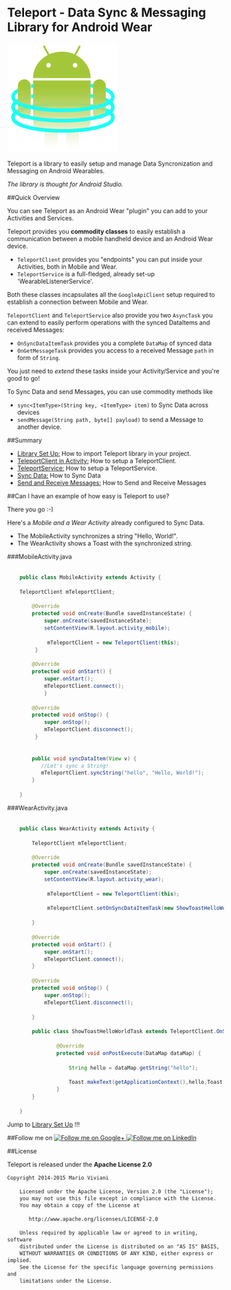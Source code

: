 # Teleport - Data Sync & Messaging Library for Android Wear

![Screen](/doc/images/teleport_256.png)

Teleport is a library to easily setup and manage Data Syncronization and Messaging on Android Wearables.

*The library is thought for Android Studio.*



##Quick Overview

You can see Teleport as an Android Wear "plugin" you can add to your Activities and Services.

Teleport provides you **commodity classes** to easily establish a communication between a mobile handheld device and an Android Wear device.

*  `TeleportClient` provides you "endpoints" you can put inside your Activities, both in Mobile and Wear.
*  `TeleportService` is a full-fledged, already set-up 'WearableListenerService'. 

Both these classes incapsulates all the `GoogleApiClient` setup required to establish a connection between Mobile and Wear.

`TeleportClient` and `TeleportService` also provide you two `AsyncTask` you can extend to easily perform operations with the synced DataItems and received Messages:

* `OnSyncDataItemTask` provides you a complete `DataMap` of synced data
* `OnGetMessageTask` provides you access to a received Message `path` in form of `String`.

You just need to *extend* these tasks inside your Activity/Service and you're good to go!

To Sync Data and send Messages, you can use commodity methods like

* `sync<ItemType>(String key, <ItemType> item)` to Sync Data across devices
* `sendMessage(String path, byte[] payload)` to send a Message to another device.

##Summary

* [Library Set Up:](/doc/SETUP.md) How to import Teleport library in your project.
* [TeleportClient in Activity:](/doc/TELEPORTCLIENT.md) How to setup a TeleportClient.
* [TeleportService:](/doc/TELEPORTSERVICE.md) How to setup a TeleportService.
* [Sync Data:](/doc/SYNCDATA.md) How to Sync Data
* [Send and Receive Messages:](/doc/MESSAGE.md) How to Send and Receive Messages

##Can I have an example of how easy is Teleport to use?

There you go :-) 

Here's a *Mobile and a Wear Activity* already configured to Sync Data. 

* The MobileActivity synchronizes a string "Hello, World!".
* The WearActivity shows a Toast with the synchronized string.

###MobileActivity.java   
```java
    
    public class MobileActivity extends Activity {

    TeleportClient mTeleportClient;
    
        @Override
        protected void onCreate(Bundle savedInstanceState) {
            super.onCreate(savedInstanceState);
            setContentView(R.layout.activity_mobile);

             mTeleportClient = new TeleportClient(this);         
         }

        @Override
        protected void onStart() {
            super.onStart();
            mTeleportClient.connect();
            }

        @Override
        protected void onStop() {
            super.onStop();
            mTeleportClient.disconnect();
         }
    
  
        public void syncDataItem(View v) {                   
           //Let's sync a String!
           mTeleportClient.syncString("hello", "Hello, World!");   
        }
        
    }
```
    
###WearActivity.java
    
```java

    public class WearActivity extends Activity {
    
        TeleportClient mTeleportClient;
        
        @Override
        protected void onCreate(Bundle savedInstanceState) {
            super.onCreate(savedInstanceState);
            setContentView(R.layout.activity_wear);
    
             mTeleportClient = new TeleportClient(this);
             
             mTeleportClient.setOnSyncDataItemTask(new ShowToastHelloWorldTask());
             
        }
    
        @Override
        protected void onStart() {
            super.onStart();
            mTeleportClient.connect();
        }
    
        @Override
        protected void onStop() {
            super.onStop();
            mTeleportClient.disconnect();
    
        }
    
        public class ShowToastHelloWorldTask extends TeleportClient.OnSyncDataItemTask {
        
                @Override
                protected void onPostExecute(DataMap dataMap) {
        
                    String hello = dataMap.getString("hello");   
        
                    Toast.makeText(getApplicationContext(),hello,Toast.LENGTH_SHORT).show();
                }
        }
            
    }
```
    
Jump to [Library Set Up](/doc/SETUP.md) !!!

##Follow me on
<a href="https://plus.google.com/+MarioViviani/posts">
  <img alt="Follow me on Google+"
       src="https://github.com/Mariuxtheone/Teleport/raw/master/doc/images/googleplus64.png" />
</a>
<a href="it.linkedin.com/pub/mario-viviani/45/b96/a59/">
  <img alt="Follow me on LinkedIn"
       src="https://github.com/Mariuxtheone/Teleport/raw/master/doc/images/linkedin64.png" />
</a>


##License

Teleport is released under the **Apache License 2.0**

    Copyright 2014-2015 Mario Viviani
    
        Licensed under the Apache License, Version 2.0 (the "License");
        you may not use this file except in compliance with the License.
        You may obtain a copy of the License at
    
           http://www.apache.org/licenses/LICENSE-2.0
    
        Unless required by applicable law or agreed to in writing, software
        distributed under the License is distributed on an "AS IS" BASIS,
        WITHOUT WARRANTIES OR CONDITIONS OF ANY KIND, either express or implied.
        See the License for the specific language governing permissions and
        limitations under the License.



